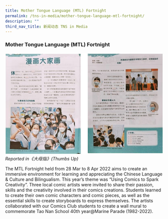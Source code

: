 ```yaml
---
title: Mother Tongue Language (MTL) Fortnight
permalink: /tns-in-media/mother-tongue-language-mtl-fortnight/
description: ""
third_nav_title: 新闻动态 TNS in Media
---
```

### Mother Tongue Language (MTL) Fortnight

![mother-tongue-language-mtl-fortnight](/images/Heritage/TNS%20in%20Media/img_mother-tongue-language-mtl-fortnight.JPG)
*Reported in《大母指》(Thumbs Up)*

The MTL Fortnight held from 28 Mar to 8 Apr 2022 aims to create an immersive environment for learning and appreciating the Chinese Language & Culture and Bilingualism. This year’s theme was “Using Comics to Spark Creativity”. Three local comic artists were invited to share their passion, skills and the creativity involved in their comics creations. Students learned to create their own comic characters and comic pieces, as well as the essential skills to create storyboards to express themselves. The artists collaborated with our Comics Club students to create a wall mural to commemorate Tao Nan School 40th year@Marine Parade (1982-2022).